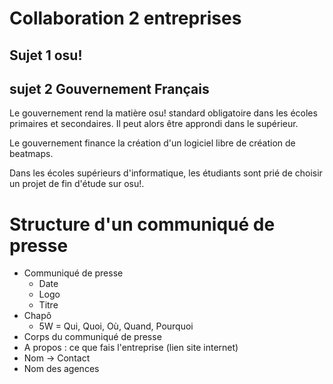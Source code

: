 # Collaboration 2 entreprises

## Sujet 1 osu!

## sujet 2 Gouvernement Français

Le gouvernement rend la matière osu! standard obligatoire dans les écoles primaires et secondaires.
Il peut alors être approndi dans le supérieur.

Le gouvernement finance la création d'un logiciel libre de création de beatmaps.

Dans les écoles supérieurs d'informatique, les étudiants sont prié de choisir un projet de fin d'étude sur osu!.

# Structure d'un communiqué de presse

* Communiqué de presse
    * Date
    * Logo
    * Titre
* Chapô
    * 5W = Qui, Quoi, Où, Quand, Pourquoi
* Corps du communiqué de presse
* A propos : ce que fais l'entreprise (lien site internet)
* Nom -> Contact
* Nom des agences